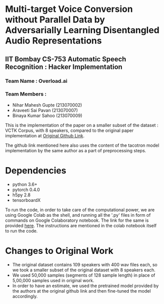 # Multi-target Voice Conversion without Parallel Data by Adversarially Learning Disentangled Audio Representations

## IIT Bombay CS-753 Automatic Speech Recognition : Hacker Implementation

### Team Name : Overload.ai
### Team Members : 
- Nihar Mahesh Gupte (213070002)
- Araveeti Sai Pavan (213070007)
- Binaya Kumar Sahoo (213070009)

This is the implementation of the paper on a smaller subset of the dataset : VCTK Corpus, with 8 speakers, compared to 
the original paper implementation at [Original Github Link](https://github.com/jjery2243542/voice_conversion).

The github link mentioned here also uses the content of the tacotron model implementation by the same author as a part of
preprocessing steps.

# Dependencies
- python 3.6+
- pytorch 0.4.0
- h5py 2.8
- tensorboardX

To run the code, in order to take care of the computational power, we are using Google Colab as the shell, and running 
all the '.py' files in form of commands on Google Colaboratory notebook. The link for the same is provided [here](https://colab.research.google.com/drive/12IX6mbH6nsMVlVpfmQBBK53H0tu9bCad?usp=sharing).
The instructions are mentioned in the colab notebook itself to run the code.

# Changes to Original Work
- The original dataset contains 109 speakers with 400 wav files each, so we took a smaller subset of the original dataset 
with 8 speakers each. 
- We used 50,000 samples (segments of 128 sample length) in place of 5,00,000 samples used in original work.
- In order to have an estimate, we used the pretrained model provided by the authors at the original github link and then 
fine-tuned the model accordingly.
